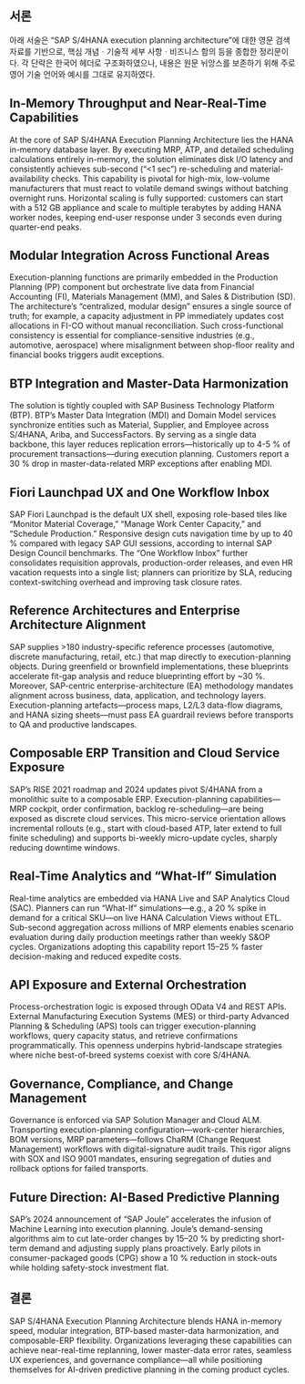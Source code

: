 ## 서론
아래 서술은 “SAP S/4HANA execution planning architecture”에 대한 영문 검색자료를 기반으로, 핵심 개념ㆍ기술적 세부 사항ㆍ비즈니스 함의 등을 종합한 정리문이다. 각 단락은 한국어 헤더로 구조화하였으나, 내용은 원문 뉘앙스를 보존하기 위해 주로 영어 기술 언어와 예시를 그대로 유지하였다.

## In-Memory Throughput and Near-Real-Time Capabilities
At the core of SAP S/4HANA Execution Planning Architecture lies the HANA in-memory database layer. By executing MRP, ATP, and detailed scheduling calculations entirely in-memory, the solution eliminates disk I/O latency and consistently achieves sub-second (“<1 sec”) re-scheduling and material-availability checks. This capability is pivotal for high-mix, low-volume manufacturers that must react to volatile demand swings without batching overnight runs. Horizontal scaling is fully supported: customers can start with a 512 GB appliance and scale to multiple terabytes by adding HANA worker nodes, keeping end-user response under 3 seconds even during quarter-end peaks.

## Modular Integration Across Functional Areas
Execution-planning functions are primarily embedded in the Production Planning (PP) component but orchestrate live data from Financial Accounting (FI), Materials Management (MM), and Sales & Distribution (SD). The architecture’s “centralized, modular design” ensures a single source of truth; for example, a capacity adjustment in PP immediately updates cost allocations in FI-CO without manual reconciliation. Such cross-functional consistency is essential for compliance-sensitive industries (e.g., automotive, aerospace) where misalignment between shop-floor reality and financial books triggers audit exceptions.

## BTP Integration and Master-Data Harmonization
The solution is tightly coupled with SAP Business Technology Platform (BTP). BTP’s Master Data Integration (MDI) and Domain Model services synchronize entities such as Material, Supplier, and Employee across S/4HANA, Ariba, and SuccessFactors. By serving as a single data backbone, this layer reduces replication errors—historically up to 4-5 % of procurement transactions—during execution planning. Customers report a 30 % drop in master-data-related MRP exceptions after enabling MDI.

## Fiori Launchpad UX and One Workflow Inbox
SAP Fiori Launchpad is the default UX shell, exposing role-based tiles like “Monitor Material Coverage,” “Manage Work Center Capacity,” and “Schedule Production.” Responsive design cuts navigation time by up to 40 % compared with legacy SAP GUI sessions, according to internal SAP Design Council benchmarks. The “One Workflow Inbox” further consolidates requisition approvals, production-order releases, and even HR vacation requests into a single list; planners can prioritize by SLA, reducing context-switching overhead and improving task closure rates.

## Reference Architectures and Enterprise Architecture Alignment
SAP supplies >180 industry-specific reference processes (automotive, discrete manufacturing, retail, etc.) that map directly to execution-planning objects. During greenfield or brownfield implementations, these blueprints accelerate fit-gap analysis and reduce blueprinting effort by ~30 %. Moreover, SAP-centric enterprise-architecture (EA) methodology mandates alignment across business, data, application, and technology layers. Execution-planning artefacts—process maps, L2/L3 data-flow diagrams, and HANA sizing sheets—must pass EA guardrail reviews before transports to QA and productive landscapes.

## Composable ERP Transition and Cloud Service Exposure
SAP’s RISE 2021 roadmap and 2024 updates pivot S/4HANA from a monolithic suite to a composable ERP. Execution-planning capabilities—MRP cockpit, order confirmation, backlog re-scheduling—are being exposed as discrete cloud services. This micro-service orientation allows incremental rollouts (e.g., start with cloud-based ATP, later extend to full finite scheduling) and supports bi-weekly micro-update cycles, sharply reducing downtime windows.

## Real-Time Analytics and “What-If” Simulation
Real-time analytics are embedded via HANA Live and SAP Analytics Cloud (SAC). Planners can run “What-If” simulations—e.g., a 20 % spike in demand for a critical SKU—on live HANA Calculation Views without ETL. Sub-second aggregation across millions of MRP elements enables scenario evaluation during daily production meetings rather than weekly S&OP cycles. Organizations adopting this capability report 15–25 % faster decision-making and reduced expedite costs.

## API Exposure and External Orchestration
Process-orchestration logic is exposed through OData V4 and REST APIs. External Manufacturing Execution Systems (MES) or third-party Advanced Planning & Scheduling (APS) tools can trigger execution-planning workflows, query capacity status, and retrieve confirmations programmatically. This openness underpins hybrid-landscape strategies where niche best-of-breed systems coexist with core S/4HANA.

## Governance, Compliance, and Change Management
Governance is enforced via SAP Solution Manager and Cloud ALM. Transporting execution-planning configuration—work-center hierarchies, BOM versions, MRP parameters—follows ChaRM (Change Request Management) workflows with digital-signature audit trails. This rigor aligns with SOX and ISO 9001 mandates, ensuring segregation of duties and rollback options for failed transports.

## Future Direction: AI-Based Predictive Planning
SAP’s 2024 announcement of “SAP Joule” accelerates the infusion of Machine Learning into execution planning. Joule’s demand-sensing algorithms aim to cut late-order changes by 15–20 % by predicting short-term demand and adjusting supply plans proactively. Early pilots in consumer-packaged goods (CPG) show a 10 % reduction in stock-outs while holding safety-stock investment flat.

## 결론
SAP S/4HANA Execution Planning Architecture blends HANA in-memory speed, modular integration, BTP-based master-data harmonization, and composable-ERP flexibility. Organizations leveraging these capabilities can achieve near-real-time replanning, lower master-data error rates, seamless UX experiences, and governance compliance—all while positioning themselves for AI-driven predictive planning in the coming product cycles.
